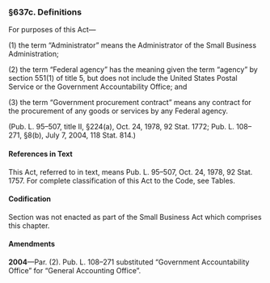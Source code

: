 ### §637c. Definitions ###

For purposes of this Act—

(1) the term “Administrator” means the Administrator of the Small Business Administration;

(2) the term “Federal agency” has the meaning given the term “agency” by section 551(1) of title 5, but does not include the United States Postal Service or the Government Accountability Office; and

(3) the term “Government procurement contract” means any contract for the procurement of any goods or services by any Federal agency.

(Pub. L. 95–507, title II, §224(a), Oct. 24, 1978, 92 Stat. 1772; Pub. L. 108–271, §8(b), July 7, 2004, 118 Stat. 814.)

#### References in Text ####

This Act, referred to in text, means Pub. L. 95–507, Oct. 24, 1978, 92 Stat. 1757. For complete classification of this Act to the Code, see Tables.

#### Codification ####

Section was not enacted as part of the Small Business Act which comprises this chapter.

#### Amendments ####

**2004**—Par. (2). Pub. L. 108–271 substituted “Government Accountability Office” for “General Accounting Office”.